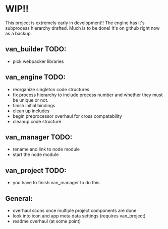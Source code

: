 
# WIP!!
This project is extremely early in development!! The engine has it's subprocess hierarchy drafted. Much is to be done! It's on github right now as a backup.

## van_builder TODO:
- pick webpacker libraries

## van_engine TODO:
- reorganize singleton code structures
- fix process hierarchy to include process number and whether they must be unique or not. 
- finish initial bindings
- clean up includes
- begin preprocessor overhaul for cross compatability
- cleanup code structure

## van_manager TODO:
- rename and link to node module
- start the node module

## van_project TODO:
- you have to finish van_manager to do this

## General:
- overhaul scons once multiple project components are done
- look into icon and app meta data settings (requires van_project)
- readme overhaul (at some point)



